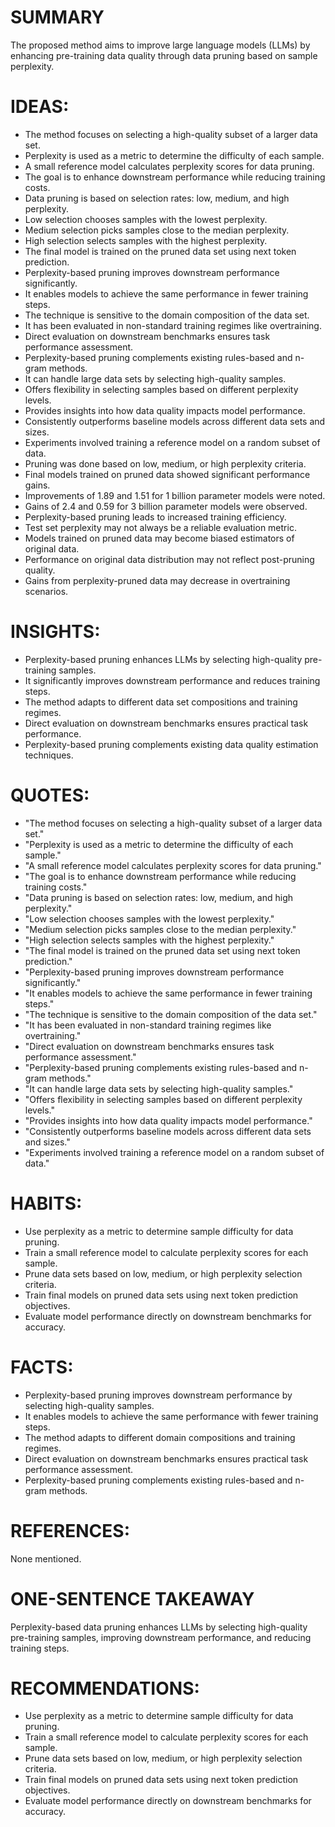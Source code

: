 # SUMMARY
The proposed method aims to improve large language models (LLMs) by enhancing pre-training data quality through data pruning based on sample perplexity.

# IDEAS:
- The method focuses on selecting a high-quality subset of a larger data set.
- Perplexity is used as a metric to determine the difficulty of each sample.
- A small reference model calculates perplexity scores for data pruning.
- The goal is to enhance downstream performance while reducing training costs.
- Data pruning is based on selection rates: low, medium, and high perplexity.
- Low selection chooses samples with the lowest perplexity.
- Medium selection picks samples close to the median perplexity.
- High selection selects samples with the highest perplexity.
- The final model is trained on the pruned data set using next token prediction.
- Perplexity-based pruning improves downstream performance significantly.
- It enables models to achieve the same performance in fewer training steps.
- The technique is sensitive to the domain composition of the data set.
- It has been evaluated in non-standard training regimes like overtraining.
- Direct evaluation on downstream benchmarks ensures task performance assessment.
- Perplexity-based pruning complements existing rules-based and n-gram methods.
- It can handle large data sets by selecting high-quality samples.
- Offers flexibility in selecting samples based on different perplexity levels.
- Provides insights into how data quality impacts model performance.
- Consistently outperforms baseline models across different data sets and sizes.
- Experiments involved training a reference model on a random subset of data.
- Pruning was done based on low, medium, or high perplexity criteria.
- Final models trained on pruned data showed significant performance gains.
- Improvements of 1.89 and 1.51 for 1 billion parameter models were noted.
- Gains of 2.4 and 0.59 for 3 billion parameter models were observed.
- Perplexity-based pruning leads to increased training efficiency.
- Test set perplexity may not always be a reliable evaluation metric.
- Models trained on pruned data may become biased estimators of original data.
- Performance on original data distribution may not reflect post-pruning quality.
- Gains from perplexity-pruned data may decrease in overtraining scenarios.

# INSIGHTS:
- Perplexity-based pruning enhances LLMs by selecting high-quality pre-training samples.
- It significantly improves downstream performance and reduces training steps.
- The method adapts to different data set compositions and training regimes.
- Direct evaluation on downstream benchmarks ensures practical task performance.
- Perplexity-based pruning complements existing data quality estimation techniques.

# QUOTES:
- "The method focuses on selecting a high-quality subset of a larger data set."
- "Perplexity is used as a metric to determine the difficulty of each sample."
- "A small reference model calculates perplexity scores for data pruning."
- "The goal is to enhance downstream performance while reducing training costs."
- "Data pruning is based on selection rates: low, medium, and high perplexity."
- "Low selection chooses samples with the lowest perplexity."
- "Medium selection picks samples close to the median perplexity."
- "High selection selects samples with the highest perplexity."
- "The final model is trained on the pruned data set using next token prediction."
- "Perplexity-based pruning improves downstream performance significantly."
- "It enables models to achieve the same performance in fewer training steps."
- "The technique is sensitive to the domain composition of the data set."
- "It has been evaluated in non-standard training regimes like overtraining."
- "Direct evaluation on downstream benchmarks ensures task performance assessment."
- "Perplexity-based pruning complements existing rules-based and n-gram methods."
- "It can handle large data sets by selecting high-quality samples."
- "Offers flexibility in selecting samples based on different perplexity levels."
- "Provides insights into how data quality impacts model performance."
- "Consistently outperforms baseline models across different data sets and sizes."
- "Experiments involved training a reference model on a random subset of data."

# HABITS:
- Use perplexity as a metric to determine sample difficulty for data pruning.
- Train a small reference model to calculate perplexity scores for each sample.
- Prune data sets based on low, medium, or high perplexity selection criteria.
- Train final models on pruned data sets using next token prediction objectives.
- Evaluate model performance directly on downstream benchmarks for accuracy.

# FACTS:
- Perplexity-based pruning improves downstream performance by selecting high-quality samples.
- It enables models to achieve the same performance with fewer training steps.
- The method adapts to different domain compositions and training regimes.
- Direct evaluation on downstream benchmarks ensures practical task performance assessment.
- Perplexity-based pruning complements existing rules-based and n-gram methods.

# REFERENCES:
None mentioned.

# ONE-SENTENCE TAKEAWAY
Perplexity-based data pruning enhances LLMs by selecting high-quality pre-training samples, improving downstream performance, and reducing training steps.

# RECOMMENDATIONS:
- Use perplexity as a metric to determine sample difficulty for data pruning.
- Train a small reference model to calculate perplexity scores for each sample.
- Prune data sets based on low, medium, or high perplexity selection criteria.
- Train final models on pruned data sets using next token prediction objectives.
- Evaluate model performance directly on downstream benchmarks for accuracy.